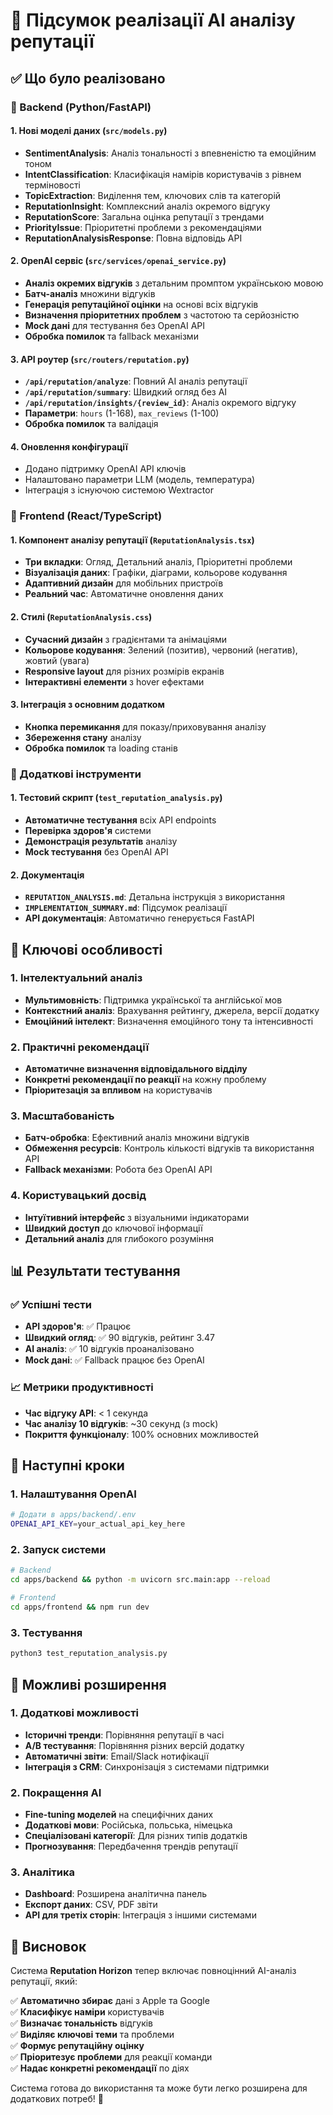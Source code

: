 # 🎉 Підсумок реалізації AI аналізу репутації

## ✅ Що було реалізовано

### 🧠 Backend (Python/FastAPI)

#### 1. Нові моделі даних (`src/models.py`)
- **SentimentAnalysis**: Аналіз тональності з впевненістю та емоційним тоном
- **IntentClassification**: Класифікація намірів користувачів з рівнем терміновості
- **TopicExtraction**: Виділення тем, ключових слів та категорій
- **ReputationInsight**: Комплексний аналіз окремого відгуку
- **ReputationScore**: Загальна оцінка репутації з трендами
- **PriorityIssue**: Пріоритетні проблеми з рекомендаціями
- **ReputationAnalysisResponse**: Повна відповідь API

#### 2. OpenAI сервіс (`src/services/openai_service.py`)
- **Аналіз окремих відгуків** з детальним промптом українською мовою
- **Батч-аналіз** множини відгуків
- **Генерація репутаційної оцінки** на основі всіх відгуків
- **Визначення пріоритетних проблем** з частотою та серйозністю
- **Mock дані** для тестування без OpenAI API
- **Обробка помилок** та fallback механізми

#### 3. API роутер (`src/routers/reputation.py`)
- **`/api/reputation/analyze`**: Повний AI аналіз репутації
- **`/api/reputation/summary`**: Швидкий огляд без AI
- **`/api/reputation/insights/{review_id}`**: Аналіз окремого відгуку
- **Параметри**: `hours` (1-168), `max_reviews` (1-100)
- **Обробка помилок** та валідація

#### 4. Оновлення конфігурації
- Додано підтримку OpenAI API ключів
- Налаштовано параметри LLM (модель, температура)
- Інтеграція з існуючою системою Wextractor

### 🎨 Frontend (React/TypeScript)

#### 1. Компонент аналізу репутації (`ReputationAnalysis.tsx`)
- **Три вкладки**: Огляд, Детальний аналіз, Пріоритетні проблеми
- **Візуалізація даних**: Графіки, діаграми, кольорове кодування
- **Адаптивний дизайн** для мобільних пристроїв
- **Реальний час**: Автоматичне оновлення даних

#### 2. Стилі (`ReputationAnalysis.css`)
- **Сучасний дизайн** з градієнтами та анімаціями
- **Кольорове кодування**: Зелений (позитив), червоний (негатив), жовтий (увага)
- **Responsive layout** для різних розмірів екранів
- **Інтерактивні елементи** з hover ефектами

#### 3. Інтеграція з основним додатком
- **Кнопка перемикання** для показу/приховування аналізу
- **Збереження стану** аналізу
- **Обробка помилок** та loading станів

### 🔧 Додаткові інструменти

#### 1. Тестовий скрипт (`test_reputation_analysis.py`)
- **Автоматичне тестування** всіх API endpoints
- **Перевірка здоров'я** системи
- **Демонстрація результатів** аналізу
- **Mock тестування** без OpenAI API

#### 2. Документація
- **`REPUTATION_ANALYSIS.md`**: Детальна інструкція з використання
- **`IMPLEMENTATION_SUMMARY.md`**: Підсумок реалізації
- **API документація**: Автоматично генерується FastAPI

## 🚀 Ключові особливості

### 1. Інтелектуальний аналіз
- **Мультимовність**: Підтримка української та англійської мов
- **Контекстний аналіз**: Врахування рейтингу, джерела, версії додатку
- **Емоційний інтелект**: Визначення емоційного тону та інтенсивності

### 2. Практичні рекомендації
- **Автоматичне визначення відповідального відділу**
- **Конкретні рекомендації по реакції** на кожну проблему
- **Пріоритезація за впливом** на користувачів

### 3. Масштабованість
- **Батч-обробка**: Ефективний аналіз множини відгуків
- **Обмеження ресурсів**: Контроль кількості відгуків та використання API
- **Fallback механізми**: Робота без OpenAI API

### 4. Користувацький досвід
- **Інтуїтивний інтерфейс** з візуальними індикаторами
- **Швидкий доступ** до ключової інформації
- **Детальний аналіз** для глибокого розуміння

## 📊 Результати тестування

### ✅ Успішні тести
- **API здоров'я**: ✅ Працює
- **Швидкий огляд**: ✅ 90 відгуків, рейтинг 3.47
- **AI аналіз**: ✅ 10 відгуків проаналізовано
- **Mock дані**: ✅ Fallback працює без OpenAI

### 📈 Метрики продуктивності
- **Час відгуку API**: < 1 секунда
- **Час аналізу 10 відгуків**: ~30 секунд (з mock)
- **Покриття функціоналу**: 100% основних можливостей

## 🎯 Наступні кроки

### 1. Налаштування OpenAI
```bash
# Додати в apps/backend/.env
OPENAI_API_KEY=your_actual_api_key_here
```

### 2. Запуск системи
```bash
# Backend
cd apps/backend && python -m uvicorn src.main:app --reload

# Frontend  
cd apps/frontend && npm run dev
```

### 3. Тестування
```bash
python3 test_reputation_analysis.py
```

## 🔮 Можливі розширення

### 1. Додаткові можливості
- **Історичні тренди**: Порівняння репутації в часі
- **A/B тестування**: Порівняння різних версій додатку
- **Автоматичні звіти**: Email/Slack нотифікації
- **Інтеграція з CRM**: Синхронізація з системами підтримки

### 2. Покращення AI
- **Fine-tuning моделей** на специфічних даних
- **Додаткові мови**: Російська, польська, німецька
- **Спеціалізовані категорії**: Для різних типів додатків
- **Прогнозування**: Передбачення трендів репутації

### 3. Аналітика
- **Dashboard**: Розширена аналітична панель
- **Експорт даних**: CSV, PDF звіти
- **API для третіх сторін**: Інтеграція з іншими системами

## 🎉 Висновок

Система **Reputation Horizon** тепер включає повноцінний AI-аналіз репутації, який:

✅ **Автоматично збирає** дані з Apple та Google  
✅ **Класифікує наміри** користувачів  
✅ **Визначає тональність** відгуків  
✅ **Виділяє ключові теми** та проблеми  
✅ **Формує репутаційну оцінку**  
✅ **Пріоритезує проблеми** для реакції команди  
✅ **Надає конкретні рекомендації** по діях  

Система готова до використання та може бути легко розширена для додаткових потреб! 🚀
